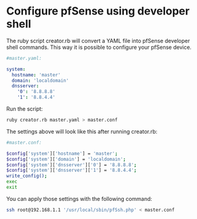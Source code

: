 # Configure pfSense using developer shell

The ruby script creator.rb will convert a YAML file into pfSense developer shell commands. This way it is possible to configure your pfSense device.

```yaml
#master.yaml:

system:
  hostname: 'master'
  domain: 'localdomain'
  dnsserver:
    '0': '8.8.8.8'
    '1': '8.8.4.4'
```

Run the script:

```sh
ruby creator.rb master.yaml > master.conf
```

The settings above will look like this after running creator.rb:

```sh
#master.conf:

$config['system']['hostname'] = 'master';
$config['system']['domain'] = 'localdomain';
$config['system']['dnsserver']['0'] = '8.8.8.8';
$config['system']['dnsserver']['1'] = '8.8.4.4';
write_config();
exec
exit
```

You can apply those settings with the following command:

```sh
ssh root@192.168.1.1 '/usr/local/sbin/pfSsh.php' < master.conf
```
